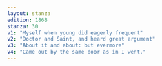 ```yaml
---
layout: stanza
edition: 1868
stanza: 30
v1: "Myself when young did eagerly frequent"
v2: "Doctor and Saint, and heard great argument"
v3: "About it and about: but evermore"
v4: "Came out by the same door as in I went."
---
```

